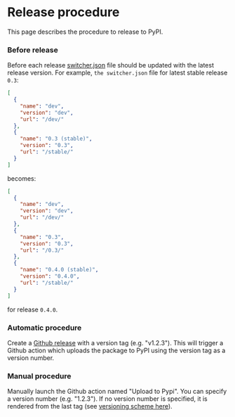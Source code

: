 # Release procedure

This page describes the procedure to release to PyPI.

### Before release

Before each release [switcher.json](doc/_static/switcher.json) file should be
updated with the latest release version. For example, `the switcher.json` file for
latest stable release `0.3`:

```json
[
  {
    "name": "dev",
    "version": "dev",
    "url": "/dev/"
  },
  {
    "name": "0.3 (stable)",
    "version": "0.3",
    "url": "/stable/"
  }
]
```
becomes:

```json
[
  {
    "name": "dev",
    "version": "dev",
    "url": "/dev/"
  },
  {
    "name": "0.3",
    "version": "0.3",
    "url": "/0.3/"
  },
  {
    "name": "0.4.0 (stable)",
    "version": "0.4.0",
    "url": "/stable/"
  }
]
```
for release `0.4.0`.


### Automatic procedure

Create a [Github release](https://github.com/alphacsc/alphacsc/releases) with a version tag (e.g. "v1.2.3").
This will trigger a Github action which uploads the package to PyPI using the version tag as a version number.

### Manual procedure

Manually launch the Github action named "Upload to Pypi".
You can specify a version number (e.g. "1.2.3").
If no version number is specified, it is rendered from the last tag (see [versioning scheme here](https://github.com/pypa/setuptools_scm/#default-versioning-scheme])).
